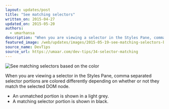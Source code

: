 ```yaml
---
layout: updates/post
title: "See matching selectors"
written_on: 2015-04-27
updated_on: 2015-05-20
authors:
  - umarhansa
description: "When you are viewing a selector in the Styles Pane, comma separated selector portions are colored differently depending on whether or not they match the selected DOM node."
featured_image: /web/updates/images/2015-05-19-see-matching-selectors-based-on-the-color/selector-matching.gif
source_name: DevTips
source_url: https://umaar.com/dev-tips/34-selector-matching
---
```

<img src="/web/updates/images/2015-05-19-see-matching-selectors-based-on-the-color/selector-matching.gif" alt="See matching selectors based on the color">

When you are viewing a selector in the Styles Pane, comma separated selector portions are colored differently depending on whether or not they match the selected DOM node.

<ul>
<li>An unmatched portion is shown in a light grey.</li>
<li>A matching selector portion is shown in black.</li>
</ul>
